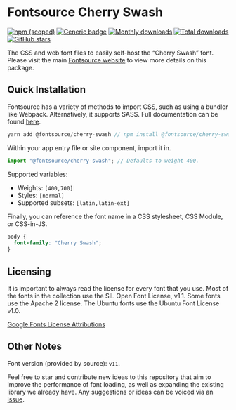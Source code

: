 # Fontsource Cherry Swash

[![npm (scoped)](https://img.shields.io/npm/v/@fontsource/cherry-swash?color=brightgreen)](https://www.npmjs.com/package/@fontsource/cherry-swash) [![Generic badge](https://img.shields.io/badge/fontsource-passing-brightgreen)](https://github.com/fontsource/fontsource) [![Monthly downloads](https://badgen.net/npm/dm/@fontsource/cherry-swash)](https://github.com/fontsource/fontsource) [![Total downloads](https://badgen.net/npm/dt/@fontsource/cherry-swash)](https://github.com/fontsource/fontsource) [![GitHub stars](https://img.shields.io/github/stars/fontsource/fontsource.svg?style=social&label=Star)](https://github.com/fontsource/fontsource/stargazers)

The CSS and web font files to easily self-host the “Cherry Swash” font. Please visit the main [Fontsource website](https://fontsource.org/fonts/cherry-swash) to view more details on this package.

## Quick Installation

Fontsource has a variety of methods to import CSS, such as using a bundler like Webpack. Alternatively, it supports SASS. Full documentation can be found [here](https://fontsource.org/docs/introduction).

```javascript
yarn add @fontsource/cherry-swash // npm install @fontsource/cherry-swash
```

Within your app entry file or site component, import it in.

```javascript
import "@fontsource/cherry-swash"; // Defaults to weight 400.
```

Supported variables:

- Weights: `[400,700]`
- Styles: `[normal]`
- Supported subsets: `[latin,latin-ext]`

Finally, you can reference the font name in a CSS stylesheet, CSS Module, or CSS-in-JS.

```css
body {
  font-family: "Cherry Swash";
}
```

## Licensing

It is important to always read the license for every font that you use.
Most of the fonts in the collection use the SIL Open Font License, v1.1. Some fonts use the Apache 2 license. The Ubuntu fonts use the Ubuntu Font License v1.0.

[Google Fonts License Attributions](https://fonts.google.com/attribution)

## Other Notes

Font version (provided by source): `v11`.

Feel free to star and contribute new ideas to this repository that aim to improve the performance of font loading, as well as expanding the existing library we already have. Any suggestions or ideas can be voiced via an [issue](https://github.com/fontsource/fontsource/issues).
